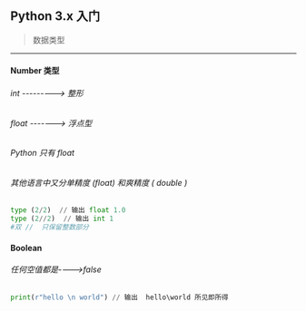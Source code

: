 ## Python 3.x 入门
 >数据类型   
 
*** 
#### Number 类型
######  int ---------> 整形
###### float -------> 浮点型
###### Python  只有 float
###### 其他语言中又分单精度 (float) 和爽精度 ( double )

```Python
type (2/2)  // 输出 float 1.0
type (2//2)  // 输出 int 1
#双 //  只保留整数部分
```
#### Boolean
###### 任何空值都是---->false
```Python
print(r"hello \n world") // 输出  hello\world 所见即所得
```